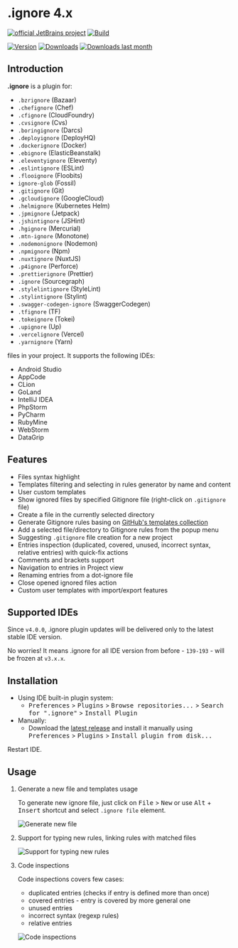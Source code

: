 .ignore 4.x
=============

[![official JetBrains project](https://jb.gg/badges/official.svg)][jb:confluence-on-gh]
[![Build](https://github.com/JetBrains/idea-gitignore/workflows/Build/badge.svg)][gh:build]

[![Version](http://phpstorm.espend.de/badge/20485/version)][plugin-website]
[![Downloads](http://phpstorm.espend.de/badge/20485/downloads)][plugin-website]
[![Downloads last month](http://phpstorm.espend.de/badge/7495/last-month)][plugin-website] <!-- New ID does not work here for some reason -->

Introduction
------------

<!-- Plugin description -->

**.ignore** is a plugin for:

- `.bzrignore` (Bazaar)
- `.chefignore` (Chef)
- `.cfignore` (CloudFoundry)
- `.cvsignore` (Cvs)
- `.boringignore` (Darcs)
- `.deployignore` (DeployHQ)
- `.dockerignore` (Docker)
- `.ebignore` (ElasticBeanstalk)
- `.eleventyignore` (Eleventy)
- `.eslintignore` (ESLint)
- `.flooignore` (Floobits)
- `ignore-glob` (Fossil)
- `.gitignore` (Git)
- `.gcloudignore` (GoogleCloud)
- `.helmignore` (Kubernetes Helm)
- `.jpmignore` (Jetpack)
- `.jshintignore` (JSHint)
- `.hgignore` (Mercurial)
- `.mtn-ignore` (Monotone)
- `.nodemonignore` (Nodemon)
- `.npmignore` (Npm)
- `.nuxtignore` (NuxtJS)
- `.p4ignore` (Perforce)
- `.prettierignore` (Prettier)
- `.ignore` (Sourcegraph)
- `.stylelintignore` (StyleLint)
- `.stylintignore` (Stylint)
- `.swagger-codegen-ignore` (SwaggerCodegen)
- `.tfignore` (TF)
- `.tokeignore` (Tokei)
- `.upignore` (Up)
- `.vercelignore` (Vercel)
- `.yarnignore` (Yarn)

files in your project. It supports the following IDEs:

- Android Studio
- AppCode
- CLion
- GoLand
- IntelliJ IDEA
- PhpStorm
- PyCharm
- RubyMine
- WebStorm
- DataGrip


Features
--------

- Files syntax highlight
- Templates filtering and selecting in rules generator by name and content
- User custom templates
- Show ignored files by specified Gitignore file (right-click on `.gitignore` file)
- Create a file in the currently selected directory
- Generate Gitignore rules basing on [GitHub's templates collection][github-gitignore]
- Add a selected file/directory to Gitignore rules from the popup menu
- Suggesting `.gitignore` file creation for a new project
- Entries inspection (duplicated, covered, unused, incorrect syntax, relative entries) with quick-fix actions
- Comments and brackets support
- Navigation to entries in Project view
- Renaming entries from a dot-ignore file
- Close opened ignored files action
- Custom user templates with import/export features

<!-- Plugin description end -->

Supported IDEs
--------------

Since `v4.0.0`, .ignore plugin updates will be delivered only to the latest stable IDE version.

No worries! It means .ignore for all IDE version from before - `139-193` - will be frozen at `v3.x.x`.


Installation
------------

- Using IDE built-in plugin system:
    - <kbd>Preferences</kbd> > <kbd>Plugins</kbd> > <kbd>Browse repositories...</kbd> > <kbd>Search for ".ignore"</kbd> > <kbd>Install Plugin</kbd>
- Manually:
    - Download the [latest release][latest-release] and install it manually using <kbd>Preferences</kbd> > <kbd>Plugins</kbd> > <kbd>Install plugin from disk...</kbd>

Restart IDE.


<!-- This is outdated now
Early Access Preview
--------------------
If you are working with IDEs in EAP version, like IntelliJ 2021.1 EAP, there is `eap` channel introduced to provide the `.ignore` plugin updates supporting such versions.

To enable EAP updates of the `.ignore` plugin, add the `https://plugins.jetbrains.com/plugins/eap/20485` URL in the IDE settings:

<kbd>Preferences</kbd> > <kbd>Plugins</kbd> > <kbd>Manage Plugin Repositories...</kbd>

![EAP Channel](./.github/readme/eap.png)
-->


Usage
-----

1. Generate a new file and templates usage

   To generate new ignore file, just click on <kbd>File</kbd> > <kbd>New</kbd> or use <kbd>Alt</kbd> + <kbd>Insert</kbd> shortcut and select `.ignore file` element.

   ![Generate new file](./.github/readme/new-file.gif)

2. Support for typing new rules, linking rules with matched files

   ![Support for typing new rules](./.github/readme/navigation.gif)

3. Code inspections

   Code inspections covers few cases:

    - duplicated entries (checks if entry is defined more than once)
    - covered entries - entry is covered by more general one
    - unused entries
    - incorrect syntax (regexp rules)
    - relative entries

   ![Code inspections](./.github/readme/inspections.gif)


[github-gitignore]:    https://github.com/github/gitignore
[plugin-website]:      https://plugins.jetbrains.com/plugin/20485
[latest-release]:      https://github.com/JetBrains/idea-gitignore/releases/latest

[jb:confluence-on-gh]: https://confluence.jetbrains.com/display/ALL/JetBrains+on+GitHub
[gh:build]:            https://github.com/JetBrains/idea-gitignore/actions?query=workflow%3ABuild
